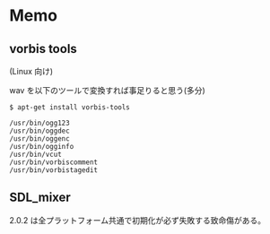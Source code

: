 # Memo

## vorbis tools
(Linux 向け)

wav を以下のツールで変換すれば事足りると思う(多分)
```
$ apt-get install vorbis-tools

/usr/bin/ogg123
/usr/bin/oggdec
/usr/bin/oggenc
/usr/bin/ogginfo
/usr/bin/vcut
/usr/bin/vorbiscomment
/usr/bin/vorbistagedit
```

## SDL_mixer
2.0.2 は全プラットフォーム共通で初期化が必ず失敗する致命傷がある。
